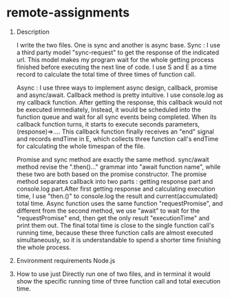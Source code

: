 # remote-assignments
1. Description

   I write the two files. One is sync and another is async base. 
   Sync : 
   I use a third party model "sync-request" to get the response of the indicated url. This model makes my program wait for the whole getting process finished before executing the next line of code. I use S and E as a time record to calculate the total time of three times of function call.

   Async : 
   I use three ways to implement async design, callback, promise and  async/await. Callback method is pretty intuitive. I use console.log as my callback function. After getting the response, this callback would not be executed immediately, Instead, it would be scheduled into the function queue and wait for all sync events being completed. When its callback function turns, it starts to execute seconds parameters, (response)=>.... This callback function finally receives an "end" signal and records endTime in E, which collects three function call's endTime for calculating the whole timespan of the file.   
   
   Promise and sync method are exactly the same method. sync/await method revise the ".then()..." grammar into "await function name", while these two are both based on the promise constructor. The promise method separates callback into two parts :  getting response part and console.log part.After first getting response and calculating execution time, I use "then.()" to console.log the result and current(accumulated) total time. Async function uses the same function "requestPromise", and different from the second method, we use "await" to wait for the "requestPromise" end, then get the only result "executionTime" and print them out. The final total time is close to the single function call's running time, because these three function calls are almost executed simultaneously, so it is understandable to spend a shorter time finishing the whole process. 

2. Environment requirements
    Node.js
3. How to use
    just Directly run one of two files, and in terminal it would show the specific running time of three function call and total execution time. 

